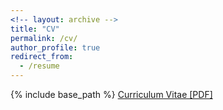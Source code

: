 ```yaml
---
<!-- layout: archive -->
title: "CV"
permalink: /cv/
author_profile: true
redirect_from:
  - /resume
---
```


{% include base_path %}
[Curriculum Vitae [PDF]](https://sushang-thu.github.io/files/cv_postdoc.pdf)

<!-- Education -->
<!-- ====== -->
<!-- * Ph.D in Biology, Tsinghua University, 2011.09 - 2019.10 -->
<!-- * B.S. in Biology, Tsinghua University, 2007.09 - 2011.07 -->

<!-- Research experiences -->

<!-- Industrial experience -->
<!-- ====== -->
<!-- * 2019.05 - present: Post-doc fellow   -->
<!--   * Laboratory of Tumor microenvironment and metastasis, Van Andel Institute, Grand Rapids, Michigan, US -->
<!--   * Prostate cancer bone metastasis, drug resistance and Tumor dormancy

- Deciphering how bone microenvironment (mainly on osteoblast) is involved in metastasis and enzalutamide resistance of prostate cancer.
-	Developing novel system to detect and monitoring tumor cell dormancy and re-proliferation.
 -->


<!-- Publications -->
<!-- ====== -->
<!--   <ul>{% for post in site.publications %} -->
<!--     {% include archive-single-cv.html %} -->
<!--   {% endfor %}</ul> -->
  
  
<!-- Teaching Experience-->
<!-- ====== -->
<!-- * 2019 - present: Group Leader  -->
<!--   * High School Journal Club in Van Andel Education Institute -->
  
<!-- * 2019 - present: Instructor  -->
<!--   * Internal Seminar Course in Graduate School of Van Andel Institute -->

<!-- Awards and Honors -->
<!-- ====== -->
<!-- * Excellent PhD student list in School of Life Sciences, Tsinghua University, 2016 -->
<!-- * Tsinghua Scholarship for Graduate Student, “WU Zhengyi 3-generation”Memorial Award, 2014 -->
<!-- * Level I Excellent Graduates of Tsinghua University (TOP 2% among 3000 graduates), 2012 -->
